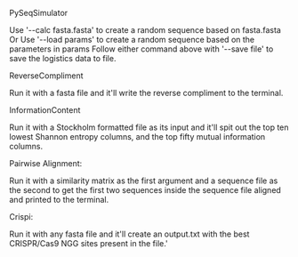 PySeqSimulator

Use '--calc fasta.fasta' to create a random sequence based on fasta.fasta
Or Use '--load params' to create a random sequence based on the parameters in params
Follow either command above with '--save file' to save the logistics data to file.

ReverseCompliment

Run it with a fasta file and it'll write the reverse compliment to the terminal.

InformationContent

Run it with a Stockholm formatted file as its input and it'll spit out the top ten 
lowest Shannon entropy columns, and the top fifty mutual information columns.

Pairwise Alignment:

Run it with a similarity matrix as the first argument and a sequence file as the second
to get the first two sequences inside the sequence file aligned and printed to the 
terminal.

Crispi:

Run it with any fasta file and it'll create an output.txt with the best CRISPR/Cas9 NGG sites
present in the file.'
